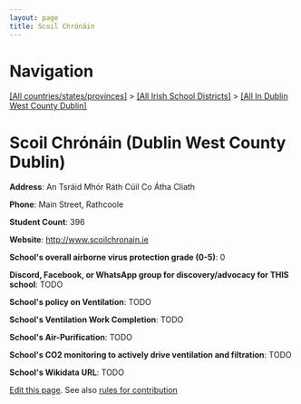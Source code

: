 ```yaml
---
layout: page
title: Scoil Chrónáin
---
```

# Navigation

[[All countries/states/provinces]](../../..) > [[All Irish School Districts]](../..) > [[All In Dublin West County Dublin]](..)

# Scoil Chrónáin (Dublin West County Dublin)

**Address**: An Tsráid Mhór Ráth Cúil Co Átha Cliath

**Phone**: Main Street, Rathcoole

**Student Count**: 396

**Website**: <http://www.scoilchronain.ie>

**School's overall airborne virus protection grade (0-5)**: 0

**Discord, Facebook, or WhatsApp group for discovery/advocacy for THIS school**: TODO

**School's policy on Ventilation**: TODO

**School's Ventilation Work Completion**: TODO

**School's Air-Purification**: TODO

**School's CO2 monitoring to actively drive ventilation and filtration**: TODO

**School's Wikidata URL**: TODO


[Edit this page](https://github.com/ventilate-schools/Ireland/edit/main/./Dublin_West_County_Dublin/Scoil_Chrónáin.md). See also [rules for contribution](../../../contribution-rules/)